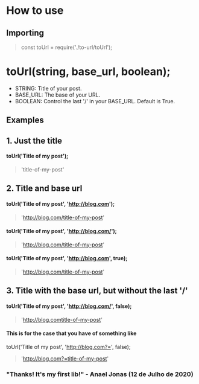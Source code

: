 # How to use

## Importing

> const toUrl = require('./to-url/toUrl');

# toUrl(string, base_url, boolean);

- STRING: Title of your post.
- BASE_URL: The base of your URL.
- BOOLEAN: Control the last '/' in your BASE_URL. Default is True.

## Examples

## 1. Just the title

#### toUrl('Title of my post');
> 'title-of-my-post'

## 2. Title and base url

#### toUrl('Title of my post', 'http://blog.com');
> 'http://blog.com/title-of-my-post'

#### toUrl('Title of my post', 'http://blog.com/');
> 'http://blog.com/title-of-my-post'

#### toUrl('Title of my post', 'http://blog.com', true);
> 'http://blog.com/title-of-my-post'

## 3. Title with the base url, but without the last '/'

#### toUrl('Title of my post', 'http://blog.com/', false);
> 'http://blog.comtitle-of-my-post'

#### This is for the case that you have of something like

toUrl('Title of my post', 'http://blog.com?=', false);
> 'http://blog.com?=title-of-my-post'

### "Thanks! It's my first lib!" - Anael Jonas (12 de Julho de 2020)